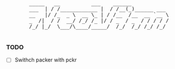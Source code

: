 <div align="center">
  <pre>
_____   __          ___    ______            
___  | / /____________ |  / /__(_)______ ___ 
__   |/ /_  _ \  __ \_ | / /__  /__  __ `__ \
_  /|  / /  __/ /_/ /_ |/ / _  / _  / / / / /
/_/ |_/  \___/\____/_____/  /_/  /_/ /_/ /_/ 
  </pre>
</div>


### TODO

- [ ] Swithch packer with pckr
